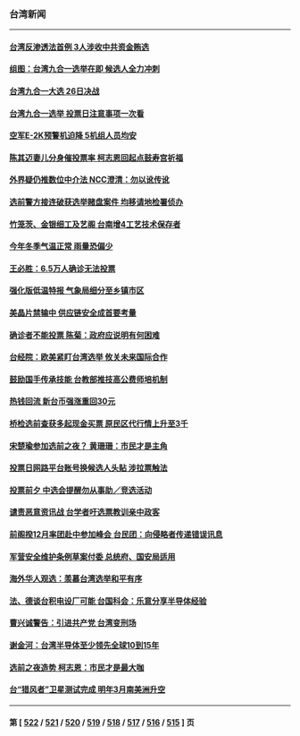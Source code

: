 ### 台湾新闻
---
#### [台湾反渗透法首例 3人涉收中共资金贿选](../../pages/ncid1349361/n13872965.md) 
#### [组图：台湾九合一选举在即 候选人全力冲刺](../../pages/ncid1349361/n13872757.md) 
#### [台湾九合一大选 26日决战](../../pages/ncid1349361/n13872960.md) 
#### [台湾九合一选举 投票日注意事项一次看](../../pages/ncid1349361/n13873079.md) 
#### [空军E-2K预警机迫降 5机组人员均安](../../pages/ncid1349361/n13873064.md) 
#### [陈其迈妻儿分身催投票率 柯志恩回起点鼓寿宫祈福](../../pages/ncid1349361/n13873068.md) 
#### [外界疑仍推数位中介法 NCC澄清：勿以讹传讹](../../pages/ncid1349361/n13873063.md) 
#### [选前警方接连破获选举赌盘案件 均移请地检署侦办](../../pages/ncid1349361/n13873071.md) 
#### [竹笼茨、金银细工及艺阁 台南增4工艺技术保存者](../../pages/ncid1349361/n13873035.md) 
#### [今年冬季气温正常 雨量恐偏少](../../pages/ncid1349361/n13873066.md) 
#### [王必胜：6.5万人确诊无法投票](../../pages/ncid1349361/n13873027.md) 
#### [强化版低温特报 气象局细分至乡镇市区](../../pages/ncid1349361/n13873037.md) 
#### [美晶片禁输中 供应链安全成首要考量](../../pages/ncid1349361/n13873024.md) 
#### [确诊者不能投票 陈菊：政府应说明有何困难](../../pages/ncid1349361/n13873040.md) 
#### [台经院：欧美紧盯台湾选举 攸关未来国际合作](../../pages/ncid1349361/n13873021.md) 
#### [鼓励国手传承技能 台教部推技高公费师培机制](../../pages/ncid1349361/n13873034.md) 
#### [热钱回流 新台币强涨重回30元](../../pages/ncid1349361/n13872977.md) 
#### [桥检选前查获多起现金买票 原民区代行情上升至3千](../../pages/ncid1349361/n13872967.md) 
#### [宋楚瑜参加选前之夜？ 黄珊珊：市民才是主角](../../pages/ncid1349361/n13872959.md) 
#### [投票日网路平台账号换候选人头贴 涉拉票触法](../../pages/ncid1349361/n13872966.md) 
#### [投票前夕 中选会提醒勿从事助／竞选活动](../../pages/ncid1349361/n13872969.md) 
#### [谴责恶意资讯战 台学者吁选票教训亲中政客](../../pages/ncid1349361/n13872946.md) 
#### [前阁揆12月率团赴中参加峰会 台民团：向侵略者传递错误讯息](../../pages/ncid1349361/n13872923.md) 
#### [军营安全维护条例草案付委 总统府、国安局适用](../../pages/ncid1349361/n13872914.md) 
#### [海外华人观选：羡慕台湾选举和平有序](../../pages/ncid1349361/n13872901.md) 
#### [法、德谈台积电设厂可能 台国科会：乐意分享半导体经验](../../pages/ncid1349361/n13872926.md) 
#### [曹兴诚警告：引进共产党 台湾变刑场](../../pages/ncid1349361/n13872842.md) 
#### [谢金河：台湾半导体至少领先全球10到15年](../../pages/ncid1349361/n13872837.md) 
#### [选前之夜造势 柯志恩：市民才是最大咖](../../pages/ncid1349361/n13872856.md) 
#### [台“猎风者”卫星测试完成 明年3月南美洲升空](../../pages/ncid1349361/n13872843.md) 

---
#### 第 [ [522](./522.md) / [521](./521.md) / [520](./520.md) / [519](./519.md) / [518](./518.md) / [517](./517.md) / [516](./516.md) / [515](./515.md) ] 页
